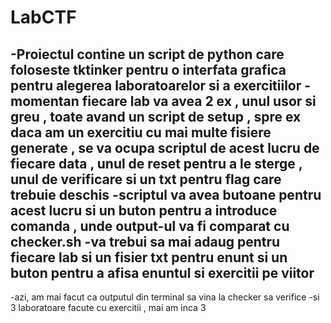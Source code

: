 # LabCTF

-Proiectul contine un script de python care foloseste tktinker pentru o interfata grafica pentru alegerea laboratoarelor si a exercitiilor
-momentan fiecare lab va avea 2 ex , unul usor si greu , toate avand un script de setup , spre ex daca am un exercitiu cu mai multe fisiere generate , se va ocupa scriptul de acest lucru de fiecare data , unul de reset pentru a le sterge , unul de verificare si un txt pentru flag care trebuie deschis 
-scriptul va avea butoane pentru acest lucru si un buton pentru a introduce comanda , unde output-ul va fi comparat cu checker.sh 
-va trebui sa mai adaug pentru fiecare lab si un fisier txt pentru enunt si un buton pentru a afisa enuntul si exercitii pe viitor
----------------------
-azi, am mai facut ca outputul din terminal sa vina la checker sa verifice
-si 3 laboratoare facute cu exercitii , mai am inca 3

